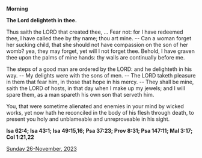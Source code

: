 **Morning**

**The Lord delighteth in thee.**
 
Thus saith the LORD that created thee, ... Fear not: for I have redeemed thee, I have called thee by thy name; thou art mine. -- Can a woman forget her sucking child, that she should not have compassion on the son of her womb? yea, they may forget, yet will I not forget thee. Behold, I have graven thee upon the palms of mine hands: thy walls are continually before me.
 
The steps of a good man are ordered by the LORD: and he delighteth in his way. -- My delights were with the sons of men. -- The LORD taketh pleasure in them that fear him, in those that hope in his mercy. -- They shall be mine, saith the LORD of hosts, in that day when I make up my jewels; and I will spare them, as a man spareth his own son that serveth him.
 
You, that were sometime alienated and enemies in your mind by wicked works, yet now hath he reconciled in the body of his flesh through death, to present you holy and unblameable and unreproveable in his sight.  

**Isa 62:4; Isa 43:1; Isa 49:15,16; Psa 37:23; Prov 8:31; Psa 147:11; Mal 3:17; Col 1:21,22**

[Sunday 26-November, 2023](https://t.me/daily_light)
